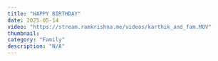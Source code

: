 ```yaml
---
title: "HAPPY BIRTHDAY"
date: 2025-05-14
video: "https://stream.ramkrishna.me/videos/karthik_and_fam.MOV"
thumbnail: 
category: "Family"
description: "N/A"
---
```



